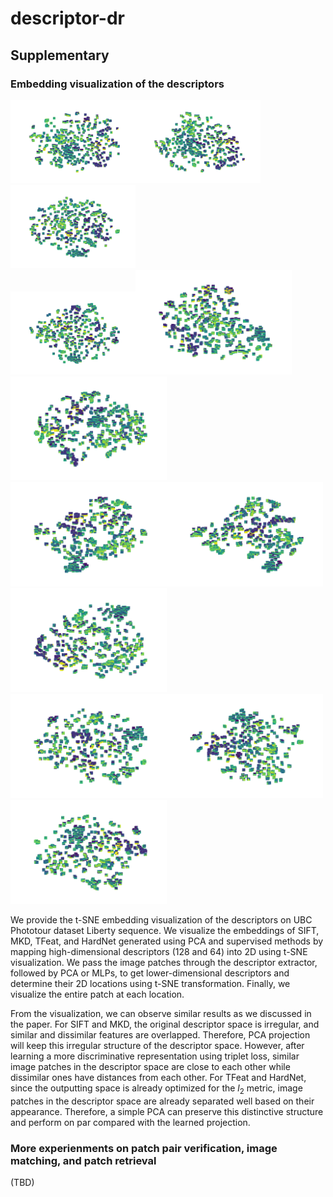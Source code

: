 # descriptor-dr

## Supplementary

### Embedding visualization of the descriptors

<img src="pics/SIFT.svg" width="200"><img src="pics/SIFT-PCA-64.svg" width="200"><img src="pics/SIFT-Ours-SV-64.svg" width="200">  <br />
<img src="pics/MKD.svg" width="200"><img src="pics/MKD-PCA-64.svg" width="250"><img src="pics/MKD-Ours-SV-64.svg" width="250">  <br />
<img src="pics/TFeat.svg" width="250"><img src="pics/TFeat-PCA-64.svg" width="250"><img src="pics/TFeat-Ours-SV-64.svg" width="250">  <br />
<img src="pics/HardNet.svg" width="250"><img src="pics/HardNet-PCA-64.svg" width="250"><img src="pics/HardNet-Ours-SV-64.svg" width="250">  <br />




We provide the t-SNE embedding visualization of the descriptors on UBC Phototour dataset Liberty sequence. 
We visualize the embeddings of SIFT, MKD, TFeat, and HardNet generated using PCA and supervised methods by mapping high-dimensional descriptors (128 and 64) into 2D using t-SNE visualization. We pass the image patches through the descriptor extractor, followed by PCA or MLPs, to get lower-dimensional descriptors and determine their 2D locations using t-SNE transformation. Finally, we visualize the entire patch at each location.

From the visualization, we can observe similar results as we discussed in the paper. For SIFT and MKD, the original descriptor space is irregular, and similar and dissimilar features are overlapped. Therefore, PCA projection will keep this irregular structure of the descriptor space. However, after learning a more discriminative representation using triplet loss, similar image patches in the descriptor space are close to each other while dissimilar ones have distances from each other. For TFeat and HardNet, since the outputting space is already optimized for the $l_2$ metric, image patches in the descriptor space are already separated well based on their appearance. Therefore, a simple PCA can preserve this distinctive structure and perform on par compared with the learned projection. 


### More experienments on patch pair verification, image matching, and patch retrieval
(TBD)

